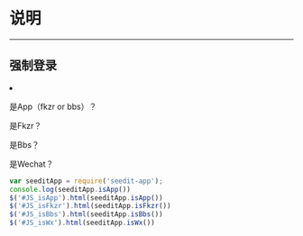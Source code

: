 # 说明

---

## 强制登录
<script type="text/javascript" src="http://scdn.bozhong.com/source/common/js/mobile-1.2.0.min.js"></script>

<div id="JS_hostType">
	<li>
		<p>是App（fkzr or bbs）？ <em id="JS_isApp"></em></p>
		<p>是Fkzr？ <em id="JS_isFkzr"></em></p>
		<p>是Bbs？ <em id="JS_isBbs"></em></p>
		<p>是Wechat？ <em id="JS_isWx"></em></p>
	</li>
</div>

```javascript
var seeditApp = require('seedit-app');
console.log(seeditApp.isApp())
$('#JS_isApp').html(seeditApp.isApp())
$('#JS_isFkzr').html(seeditApp.isFkzr())
$('#JS_isBbs').html(seeditApp.isBbs())
$('#JS_isWx').html(seeditApp.isWx())

```

